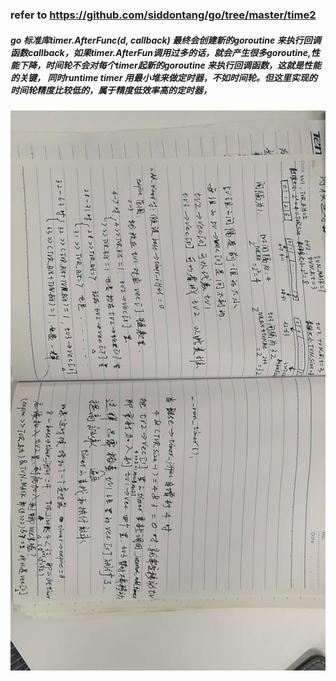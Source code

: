 ###  refer to https://github.com/siddontang/go/tree/master/time2
##### go 标准库timer.AfterFunc(d, callback) 最终会创建新的goroutine 来执行回调函数callback，如果timer.AfterFun调用过多的话，就会产生很多goroutine,性能下降，时间轮不会对每个timer起新的goroutine 来执行回调函数，这就是性能的关键， 同时runtime timer 用最小堆来做定时器，不如时间轮。但这里实现的时间轮精度比较低的，属于精度低效率高的定时器，
![image](https://github.com/jursonmo/gocode/raw/master/src/timer/timer.jpg)
